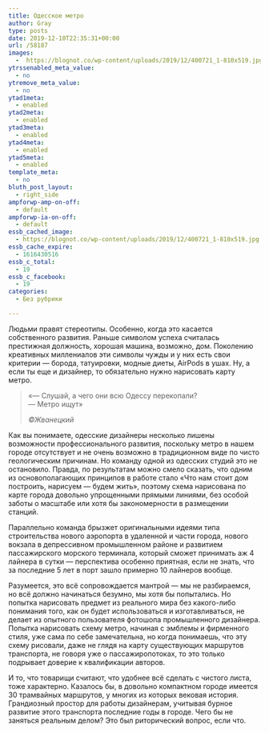 ```yaml
---
title: Одесское метро
author: Gray
type: posts
date: 2019-12-10T22:35:31+00:00
url: /58187
images:
  -  https://blognot.co/wp-content/uploads/2019/12/400721_1-810x519.jpg
ytrssenabled_meta_value:
  - no
ytremove_meta_value:
  - no
ytad1meta:
  - enabled
ytad2meta:
  - enabled
ytad3meta:
  - enabled
ytad4meta:
  - enabled
ytad5meta:
  - enabled
template_meta:
  - no
bluth_post_layout:
  - right_side
ampforwp-amp-on-off:
  - default
ampforwp-ia-on-off:
  - default
essb_cached_image:
  - https://blognot.co/wp-content/uploads/2019/12/400721_1-810x519.jpg
essb_cache_expire:
  - 1616430516
essb_c_total:
  - 19
essb_c_facebook:
  - 19
categories:
  - Без рубрики

---
```








Людьми правят стереотипы. Особенно, когда это касается собственного развития. Раньше символом успеха считалась престижная должность, хорошая машина, возможно, дом. Поколению креативных миллениалов эти символы чужды и у них есть свои критерии — борода, татуировки, модные диеты, AirPods в ушах. Ну, а если ты еще и дизайнер, то обязательно нужно нарисовать карту метро.&nbsp;

<blockquote class="wp-block-quote">
  <p>
    &#171;— Слушай, а чего они всю Одессу перекопали?<br />— Метро ищут&#187;
  </p>
  
  <cite>©Жванецкий</cite>
</blockquote>

Как вы понимаете, одесские дизайнеры несколько лишены возможности профессионального развития, поскольку метро в нашем городе отсутствует и не очень возможно в традиционном виде по чисто геологическим причинам. Но команду одной из одесских студий это не остановило. Правда, по результатам можно смело сказать, что одним из основополагающих принципов в работе стало &#171;Что нам стоит дом построить, нарисуем — будем жить&#187;, поэтому схема нарисована по карте города довольно упрощенными прямыми линиями, без особой заботы о масштабе или хотя бы закономерности в размещении станций. 

Параллельно команда брызжет оригинальными идеями типа строительства нового аэропорта в удаленной и части города, нового вокзала в депрессивном промышленном районе и развитием пассажирского морского терминала, который сможет принимать аж 4 лайнера в сутки — перспектива особенно приятная, если не знать, что за последние 5 лет в порт зашло примерно 10 лайнеров вообще.&nbsp;

Разумеется, это всё сопровождается мантрой — мы не разбираемся, но всё должно начинаться безумно, мы хотя бы попытались. Но попытка нарисовать предмет из реального мира без какого-либо понимания того, как он будет использоваться и изготавливаться, не делает из опытного пользователя фотошопа промышленного дизайнера. Попытка нарисовать схему метро, начиная с эмблемы и фирменного стиля, уже сама по себе замечательна, но когда понимаешь, что эту схему рисовали, даже не глядя на карту существующих маршрутов транспорта, не говоря уже о пассажиропотоках, то это только подрывает доверие к квалификации авторов.

И то, что товарищи считают, что удобнее всё сделать с чистого листа, тоже характерно. Казалось бы, в довольно компактном городе имеется 30 трамвайных маршрутов, у многих из которых вековая история. Грандиозный простор для работы дизайнерам, учитывая бурное развитие этого транспорта последние годы в городе. Чего бы не заняться реальным делом? Это был риторический вопрос, если что.